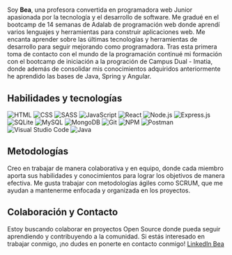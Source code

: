 # <title> Hello World </title>

Soy **Bea**, una profesora convertida en programadora web Junior apasionada por la tecnología y el desarrollo de software. Me gradué en el bootcamp de 14 semanas de Adalab de programación web donde aprendí varios lenguajes y herramientas para construir aplicaciones web. Me encanta aprender sobre las últimas tecnologías y herramientas de desarrollo para seguir mejorando como programadora.
Tras esta primera toma de contacto con el mundo de la programación continué mi formación con el bootcamp de iniciación a la progración de Campus Dual - Imatia, donde además de consolidar mis conocimientos adquiridos anteriormente he aprendido las bases de Java, Spring y Angular.

## Habilidades y tecnologías


![HTML](https://user-images.githubusercontent.com/115733488/233001621-a043f89e-205a-44ce-8c7e-fe268d2c00a7.png) 
![CSS](https://user-images.githubusercontent.com/115733488/233001666-97ea5d9c-80cc-4d20-a149-112c1ea2ef61.png)
![SASS](https://user-images.githubusercontent.com/115733488/233001714-07d1f74f-043c-4018-a108-1701942c7a03.png)
![JavaScript](https://user-images.githubusercontent.com/115733488/233001748-7196491e-9831-4e09-ac53-eb220f16e97a.png) 
![React](https://user-images.githubusercontent.com/115733488/233001811-99623674-9304-4e74-b543-22df2422249d.png)
![Node.js](https://user-images.githubusercontent.com/115733488/233002839-9970f23c-e01a-4f1f-89af-9955bbb863a9.png) 
![Express.js](https://user-images.githubusercontent.com/115733488/233002895-991cf431-ceca-41f9-afa3-bd7fb927ca8e.png) 
![SQLite](https://user-images.githubusercontent.com/115733488/233002915-512eacd7-2f66-4e07-91d0-6afb4e005cef.png)
![MySQL](https://user-images.githubusercontent.com/115733488/233002964-40e22d88-3bed-402c-9003-7fce2f0f1197.png)
![MongoDB](https://upload.wikimedia.org/wikipedia/commons/thumb/9/93/MongoDB_Logo.svg/2560px-MongoDB_Logo.svg.png)
![Git](https://user-images.githubusercontent.com/115733488/233003206-cdbc3be1-f230-4ced-b868-a371bef27e67.png)
![NPM](https://user-images.githubusercontent.com/115733488/233003231-11bfd4c5-6615-40db-85c8-e8015a6878cf.png) 
![Postman](https://user-images.githubusercontent.com/115733488/233003251-2fd8d891-7a42-473b-b3e2-d69fac3f6657.png) 
![Visual Studio Code](https://user-images.githubusercontent.com/115733488/233003295-7ebd744d-cd56-4c27-a436-3eb8dfa065de.png)
![Java](https://user-images.githubusercontent.com/115733488/233003295-7ebd744d-cd56-4c27-a436-3eb8dfa065de.png)

## Metodologías

Creo en trabajar de manera colaborativa y en equipo, donde cada miembro aporta sus habilidades y conocimientos para lograr los objetivos de manera efectiva. Me gusta trabajar con metodologías ágiles como SCRUM, que me ayudan a mantenerme enfocada y organizada en los proyectos.

## Colaboración y Contacto

Estoy buscando colaborar en proyectos Open Source donde pueda seguir aprendiendo y contribuyendo a la comunidad. Si estás interesado en trabajar conmigo, ¡no dudes en ponerte en contacto conmigo! [LinkedIn Bea](https://www.linkedin.com/in/bea-figueroa/)

